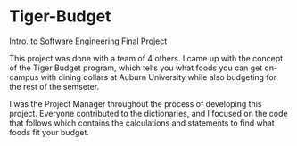# Tiger-Budget
Intro. to Software Engineering Final Project

This project was done with a team of 4 others.
I came up with the concept of the Tiger Budget program, which tells you what foods you can get on-campus 
with dining dollars at Auburn University while also budgeting for the rest of the semseter.

I was the Project Manager throughout the process of developing this project.
Everyone contributed to the dictionaries, and I focused on the code that follows
which contains the calculations and statements to find what foods fit your budget.

